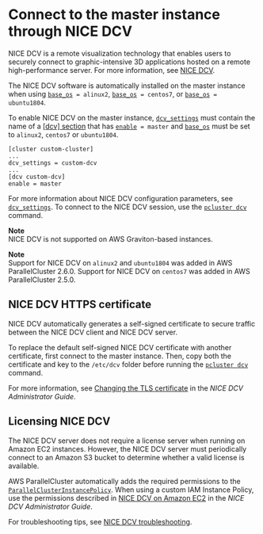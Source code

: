 # Connect to the master instance through NICE DCV<a name="dcv"></a>

NICE DCV is a remote visualization technology that enables users to securely connect to graphic\-intensive 3D applications hosted on a remote high\-performance server\. For more information, see [NICE DCV](https://docs.aws.amazon.com/dcv/)\.

The NICE DCV software is automatically installed on the master instance when using [`base_os`](cluster-definition.md#base-os)` = alinux2`, [`base_os`](cluster-definition.md#base-os)` = centos7`, or [`base_os`](cluster-definition.md#base-os)` = ubuntu1804`\.

To enable NICE DCV on the master instance, [`dcv_settings`](cluster-definition.md#dcv-settings) must contain the name of a [[dcv] section](dcv-section.md) that has [`enable`](dcv-section.md#dcv-section-enable)` = master` and [`base_os`](cluster-definition.md#base-os) must be set to `alinux2`, `centos7` or `ubuntu1804`\.

```
[cluster custom-cluster]
...
dcv_settings = custom-dcv
...
[dcv custom-dcv]
enable = master
```

For more information about NICE DCV configuration parameters, see [`dcv_settings`](cluster-definition.md#dcv-settings)\. To connect to the NICE DCV session, use the [`pcluster dcv`](pcluster.dcv.md) command\.

**Note**  
NICE DCV is not supported on AWS Graviton\-based instances\.

**Note**  
Support for NICE DCV on `alinux2` and `ubuntu1804` was added in AWS ParallelCluster 2\.6\.0\. Support for NICE DCV on `centos7` was added in AWS ParallelCluster 2\.5\.0\.

## NICE DCV HTTPS certificate<a name="dcv-certificate"></a>

NICE DCV automatically generates a self\-signed certificate to secure traffic between the NICE DCV client and NICE DCV server\.

To replace the default self\-signed NICE DCV certificate with another certificate, first connect to the master instance\. Then, copy both the certificate and key to the `/etc/dcv` folder before running the [`pcluster dcv`](pcluster.dcv.md) command\.

For more information, see [Changing the TLS certificate](https://docs.aws.amazon.com/dcv/latest/adminguide/manage-cert.html) in the *NICE DCV Administrator Guide*\.

## Licensing NICE DCV<a name="dcv-license"></a>

The NICE DCV server does not require a license server when running on Amazon EC2 instances\. However, the NICE DCV server must periodically connect to an Amazon S3 bucket to determine whether a valid license is available\.

AWS ParallelCluster automatically adds the required permissions to the [`ParallelClusterInstancePolicy`](iam.md#parallelclusterinstancepolicy)\. When using a custom IAM Instance Policy, use the permissions described in [NICE DCV on Amazon EC2](https://docs.aws.amazon.com/dcv/latest/adminguide/setting-up-license.html#setting-up-license-ec2) in the *NICE DCV Administrator Guide*\.

For troubleshooting tips, see [NICE DCV troubleshooting](troubleshooting.md#nice-dcv-troubleshooting)\.